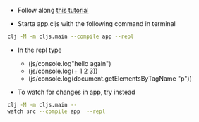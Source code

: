 - Follow along [this tutorial](https://www.youtube.com/watch?v=MQmdWSh2FG4&list=PLaGDS2KB3-ArG0WqAytE9GsZgrM-USsZA&index=6)

- Starta app.cljs with the following command in terminal

```bash
clj -M -m cljs.main --compile app --repl
```

- In the repl type

  - (js/console.log"hello again")
  - (js/console.log(+ 1 2 3))
  - (js/console.log(document.getElementsByTagName "p"))

- To watch for changes in app, try instead 

```bash
clj -M -m cljs.main --
watch src --compile app  --repl
```